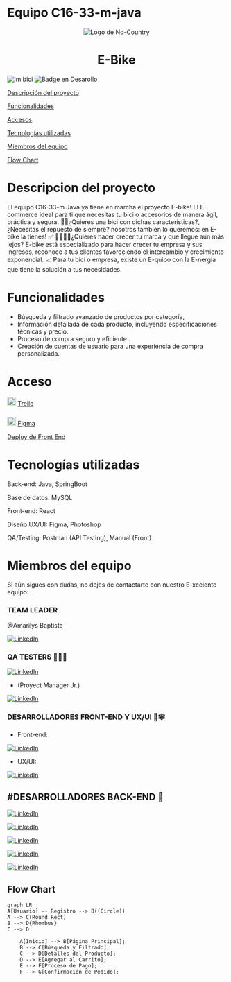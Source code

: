 
   
 
# Equipo C16-33-m-java


<p align="center">
  <img src="https://i.ytimg.com/vi/IeGa5-PcfMU/hq720.jpg?sqp=-oaymwE7CK4FEIIDSFryq4qpAy0IARUAAAAAGAElAADIQj0AgKJD8AEB-AH-CYAC0AWKAgwIABABGGUgZShlMA8=&rs=AOn4CLDMvP2k7FEOB5DlpvkdkQzm0u4ciQ" alt="Logo de No-Country">
</p>

<h1 align="center"> E-Bike </h1>




![im bici](https://github.com/No-Country/c16-33-m-java/assets/159567884/4fce87c7-94c2-4019-bd74-f457db6ae1ea)
![Badge en Desarollo](https://img.shields.io/badge/STATUS-EN%20DESAROLLO-green)


 [Descripción del proyecto](#descripcion-del-proyecto) 
 
 [Funcionalidades](#funcionalidades) 
 
 [Accesos](#acceso) 
 
 [Tecnologías utilizadas](#tecnologías-utilizadas) 
 
 [Miembros del equipo](#miembros-del-equipo) 
 
 [Flow Chart](#flow-chart)
 
 
# Descripcion del proyecto

El equipo C16-33-m Java ya tiene en marcha el proyecto E-bike! 
El E-commerce ideal para ti que necesitas tu bici o accesorios de manera ágil, práctica y segura. 
🚴‍♀️¿Quieres una bici con dichas características?,¿Necesitas el repuesto de siempre? nosotros también lo queremos: en E-bike la tienes! :white_check_mark:
🙋‍♂️🙋‍♀️¿Quieres hacer crecer tu marca y que llegue aún más lejos? 
E-bike está especializado para hacer crecer tu empresa y sus ingresos, reconoce a tus clientes favoreciendo el intercambio y crecimiento exponencial. :chart_with_upwards_trend:
Para tu bici o empresa, existe un E-quipo con la E-nergía que tiene la solución a tus necesidades.

# Funcionalidades

- Búsqueda y filtrado avanzado de productos por categoría, 
- Información detallada de cada producto, incluyendo especificaciones técnicas y precio.
- Proceso de compra seguro y eficiente .
- Creación de cuentas de usuario para una experiencia de compra personalizada.

# Acceso 

<img src="https://cdn2.iconfinder.com/data/icons/social-icons-33/128/Trello-512.png" alt="Trello" width="20" height="20"> [Trello](https://trello.com/b/TM5clMob/equipo-e-commerce-repuestos-de-bicicletas-espec%C3%ADfica) 

#### 
###
<img src="https://brandslogos.com/wp-content/uploads/images/large/figma-logo.png" alt="Figma" width="20" height="20"> [Figma](https://www.figma.com/file/Qz1UFGwGJbLgpxo7pWBfjx/E-Bike-show?type=design&node-id=1-578&mode=design&t=RVDHoCMheTiAf0Ik-0)

[Deploy de Front End](https://c16-33-m-java-h49e.vercel.app/)



# Tecnologías utilizadas
Back-end: Java, SpringBoot

Base de datos: MySQL

Front-end: React

Diseño UX/UI: Figma, Photoshop

QA/Testing: Postman (API Testing), Manual (Front)

 

# Miembros del equipo

Si aún sigues con dudas, no dejes de contactarte con nuestro E-xcelente equipo:

### TEAM LEADER

@Amarilys Baptista

 [![LinkedIn](https://img.shields.io/badge/LinkedIn-Amarilys_Baptista-0077B5?style=for-the-badge&logo=linkedin&logoColor=white&labelColor=101010)](https://www.linkedin.com/in/ve-amarilys-baptista/)



### QA TESTERS 🧪✅🏁
[![LinkedIn](https://img.shields.io/badge/LinkedIn-Zulay_Peraza-0077B5?style=for-the-badge&logo=linkedin&logoColor=white&labelColor=101010)](https://www.linkedin.com/in/zulayperaza/)

-   (Proyect Manager Jr.)

[![LinkedIn](https://img.shields.io/badge/LinkedIn-Sabrina_Cecilia_Garcia-0077B5?style=for-the-badge&logo=linkedin&logoColor=white&labelColor=101010)](https://www.linkedin.com/in/sabrina-cecilia-garcia-28a61b23/)

### DESARROLLADORES FRONT-END Y UX/UI 🍭🕸️

 - Front-end:


[![LinkedIn](https://img.shields.io/badge/LinkedIn-Maria_Milagros_Robles-0077B5?style=for-the-badge&logo=linkedin&logoColor=white&labelColor=101010)](https://www.linkedin.com/in/roblesmar/)

- UX/UI:

[![LinkedIn](https://img.shields.io/badge/LinkedIn-Martin_Covella-0077B5?style=for-the-badge&logo=linkedin&logoColor=white&labelColor=101010)](https://www.linkedin.com/in/martin-covella/)

## #DESARROLLADORES BACK-END 🍵


[![LinkedIn](https://img.shields.io/badge/LinkedIn-Lucia_Romano-0077B5?style=for-the-badge&logo=linkedin&logoColor=white&labelColor=101010)](https://www.linkedin.com/in/luciarmn/)

[![LinkedIn](https://img.shields.io/badge/LinkedIn-Axel_Garrido-0077B5?style=for-the-badge&logo=linkedin&logoColor=white&labelColor=101010)](https://www.linkedin.com/in/axelgarrido/)

[![LinkedIn](https://img.shields.io/badge/LinkedIn-Gian_Carlos_Paucar_Cortez-0077B5?style=for-the-badge&logo=linkedin&logoColor=white&labelColor=101010)](https://www.linkedin.com/in/gian-pc/)

[![LinkedIn](https://img.shields.io/badge/LinkedIn-Angel_Recoder-0077B5?style=for-the-badge&logo=linkedin&logoColor=white&labelColor=101010)](https://www.linkedin.com/in/angel-recoder-5262b7193/)

[![LinkedIn](https://img.shields.io/badge/LinkedIn-Alejandro_Rey_Vera-0077B5?style=for-the-badge&logo=linkedin&logoColor=white&labelColor=101010)](https://www.linkedin.com/in/alejandro-rey-vera-64b932210?lipi=urn%3Ali%3Apage%3Ad_flagship3_profile_view_base_contact_details%3BkLZd5wDXSdONOItireNkPA%3D%3D)





## Flow Chart


```mermaid
graph LR
A[Usuario] -- Registro --> B((Circle))
A --> C(Round Rect)
B --> D{Rhombus}
C --> D

    A[Inicio] --> B[Página Principal];
    B --> C[Búsqueda y Filtrado];
    C --> D[Detalles del Producto];
    D --> E[Agregar al Carrito];
    E --> F[Proceso de Pago];
    F --> G[Confirmación de Pedido];
    
